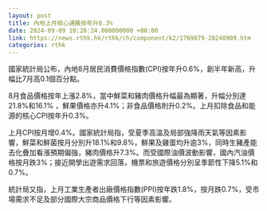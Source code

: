 ```yaml
---
layout: post
title: 內地上月核心通脹按年升0.3%
date: 2024-09-09 10:28:24.000000000 +08:00
link: https://news.rthk.hk/rthk/ch/component/k2/1769879-20240909.htm
categories: rthk
---
```


國家統計局公布，內地8月居民消費價格指數(CPI)按年升0.6%，創半年新高，升幅比7月高0.1個百分點。

8月食品價格按年上漲2.8%，當中鮮菜和豬肉價格升幅最為顯著，升幅分別達21.8%和16.1% ，鮮果價格亦升4.1%；非食品價格則升0.2%。上月扣除食品和能源的核心CPI按年升0.3%。

上月CPI按月增0.4%。國家統計局指，受夏季高溫及局部強降雨天氣等因素影響，鮮菜和鮮菌按月分別升18.1%和9.8%，鮮果及雞蛋均升逾3%，同時生豬產能去化疊加看漲預期偏強，豬肉價格升7.3%。而受國際油價波動影響，國內汽油價格按月跌3%；接近開學出遊需求回落，機票和旅遊價格分別呈季節性下降5.1%和0.7%。

統計局又指，上月工業生產者出廠價格指數(PPI)按年跌1.8%，按月跌0.7%，受市場需求不足及部分國際大宗商品價格下行等因素影響。

